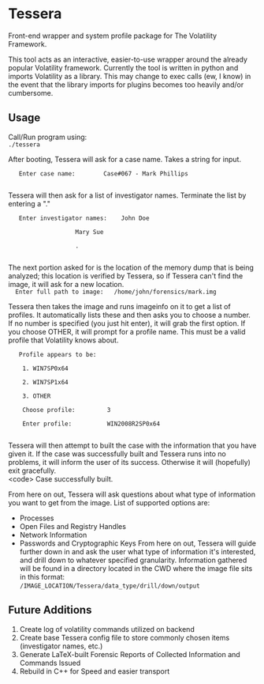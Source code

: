 Tessera
=======

Front-end wrapper and system profile package for The Volatility Framework.

This tool acts as an interactive, easier-to-use wrapper around the already popular Volatility framework. Currently the tool is written in python and imports Volatility as a library. This may change to exec calls (ew, I know) in the event that the library imports for plugins becomes too heavily and/or cumbersome. 

Usage
------
Call/Run program using:<br />
<code>./tessera</code> <br />

After booting, Tessera will ask for a case name. Takes a string for input. <br />
<p><code>	Enter case name: 		Case#067 - Mark Phillips<br />
</code> </p>
Tessera will then ask for a list of investigator names. Terminate the list by entering a "." <br />
<p><code>	Enter investigator names: <t> 	John Doe <br />
				 <t><t><t>	Mary Sue<br /> 
				<t><t><t>	.<br />	 
</code></p>
The next portion asked for is the location of the memory dump that is being analyzed; this location is verified by Tessera, so if Tessera can't find the image, it will ask for a new location.<br />
<code>	Enter full path to image: 	/home/john/forensics/mark.img</code><br />

Tessera then takes the image and runs imageinfo on it to get a list of profiles. It automatically lists these and then asks you to choose a number. If no number is specified (you just hit enter), it will grab the first option. If you choose OTHER, it will prompt for a profile name. This must be a valid profile that Volatility knows about. <br />
<p><code>	Profile appears to be: <br />
	1. WIN7SP0x64  <br />
	2. WIN7SP1x64  <br />
	3. OTHER 	<br />
	Choose profile:		 	3 <br />
	Enter profile:			WIN2008R2SP0x64<br />
</code></p>
Tessera will then attempt to built the case with the information that you have given it. If the case was successfully built and Tessera runs into no problems, it will inform the user of its success. Otherwise it will (hopefully) exit gracefully.<br />
<<t>code>	Case successfully built.</code><br />

From here on out, Tessera will ask questions about what type of information you want to get from the image. List of supported options are: <br />
* Processes
* Open Files and Registry Handles
* Network Information
* Passwords and Cryptographic Keys
From here on out, Tessera will guide further down in and ask the user what type of information it's interested, and drill down to whatever specified granularity. Information gathered will be found in a directory located in the CWD where the image file sits in this format:<br />
<t><t> <code>/IMAGE_LOCATION/Tessera/data_type/drill/down/output</code>
					 		

Future Additions
----------------
1. Create log of volatility commands utilized on backend
2. Create base Tessera config file to store commonly chosen items (investigator names, etc.) 
3. Generate LaTeX-built Forensic Reports of Collected Information and Commands Issued
4. Rebuild in C++ for Speed and easier transport
